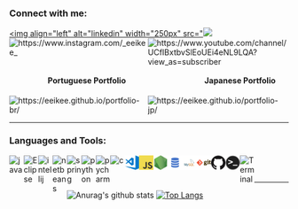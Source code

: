 ### Connect with me:

[<img align="left" alt="linkedin" width="250px" src="<img src="https://img.icons8.com/cute-clipart/64/000000/linkedin.png" />](https://www.linkedin.com/in/eeikee/)
[<img align="left" alt="https://www.instagram.com/_eeikee_" width="250px" src="https://github.com/eeikee/eeikee/blob/master/instagram.png" />](https://www.instagram.com/_eeikee_/)
[<img align="left" alt="https://www.youtube.com/channel/UCfIBxtbvSlEoUEi4eNL9LQA?view_as=subscriber" width="250px" src="https://github.com/eeikee/eeikee/blob/master/youtube.png" />](https://bit.ly/eeikee-yt) 

<br />
<br />

#### &emsp; &emsp; &emsp; &emsp; **Portuguese Portfolio** &emsp; &emsp; &emsp; &emsp; &emsp; &emsp; &emsp; &emsp; **Japanese Portfolio**

[<img align="left" alt="https://eeikee.github.io/portfolio-br/" width="250px" src="https://github.com/eeikee/eeikee/blob/master/portfolio.png" />](https://eeikee.github.io/portfolio-br/)
[<img align="left" alt="https://eeikee.github.io/portfolio-jp/" width="250px" src="https://github.com/eeikee/eeikee/blob/master/portfolio.png" />](https://eeikee.github.io/portfolio-jp/)
<br />
<br />

---

### Languages and Tools:

<img align="left" alt="java" width="26px" src="https://img.icons8.com/color/48/000000/java-coffee-cup-logo.png" />
<img align="left" alt="Eclipse" width="26px" src="https://img.icons8.com/nolan/64/java-eclipse.png" />
<img align="left" alt="intellij" width="26px" src="https://img.icons8.com/color/48/000000/intellij-idea.png" />
<img align="left" alt="netbeans" width="26px" src="https://img.icons8.com/windows/32/000000/netbeans.png" />
<img align="left" alt="spring" width="26px" src="https://img.icons8.com/color/48/000000/spring-logo.png" />
<img align="left" alt="python" width="26px" src="https://img.icons8.com/color/48/000000/python.png" />
<img align="left" alt="pycharm" width="26px" src="https://img.icons8.com/color/48/000000/pycharm.png" />
<img align="left" alt="c" width="26px" src="https://img.icons8.com/color/48/000000/c-programming.png" />
<img align="left" alt="Visual Studio Code" width="26px" src="https://raw.githubusercontent.com/github/explore/80688e429a7d4ef2fca1e82350fe8e3517d3494d/topics/visual-studio-code/visual-studio-code.png" />
<img align="left" alt="JavaScript" width="26px" src="https://raw.githubusercontent.com/github/explore/80688e429a7d4ef2fca1e82350fe8e3517d3494d/topics/javascript/javascript.png" />
<img align="left" alt="Node.js" width="26px" src="https://raw.githubusercontent.com/github/explore/80688e429a7d4ef2fca1e82350fe8e3517d3494d/topics/nodejs/nodejs.png" />
<img align="left" alt="SQL" width="26px" src="https://raw.githubusercontent.com/github/explore/80688e429a7d4ef2fca1e82350fe8e3517d3494d/topics/sql/sql.png" />
<img align="left" alt="MySQL" width="26px" src="https://raw.githubusercontent.com/github/explore/80688e429a7d4ef2fca1e82350fe8e3517d3494d/topics/mysql/mysql.png" />
<img align="left" alt="Git" width="26px" src="https://raw.githubusercontent.com/github/explore/80688e429a7d4ef2fca1e82350fe8e3517d3494d/topics/git/git.png" />
<img align="left" alt="GitHub" width="26px" src="https://raw.githubusercontent.com/github/explore/78df643247d429f6cc873026c0622819ad797942/topics/github/github.png" />
<img align="left" alt="Terminal" width="26px" src="https://raw.githubusercontent.com/github/explore/80688e429a7d4ef2fca1e82350fe8e3517d3494d/topics/terminal/terminal.png" />
<img align="left" alt="Terminal" width="26px" src="https://img.icons8.com/color/48/000000/linux.png" />
<br />
<br />

---
![Anurag's github stats](https://github-readme-stats.vercel.app/api?username=eeikee&show_icons=true&theme=tokyonight)
[![Top Langs](https://github-readme-stats.vercel.app/api/top-langs/?username=eeikee&layout=compact&show_icons=true&theme=tokyonight)](https://github.com/eeikee/github-readme-stats)
